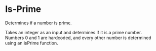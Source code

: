 # Is-Prime
Determines if a number is prime.

Takes an integer as an input and determines if it is a prime number. 
Numbers 0 and 1 are hardcoded, and every other number is determined using an isPrime function. 

